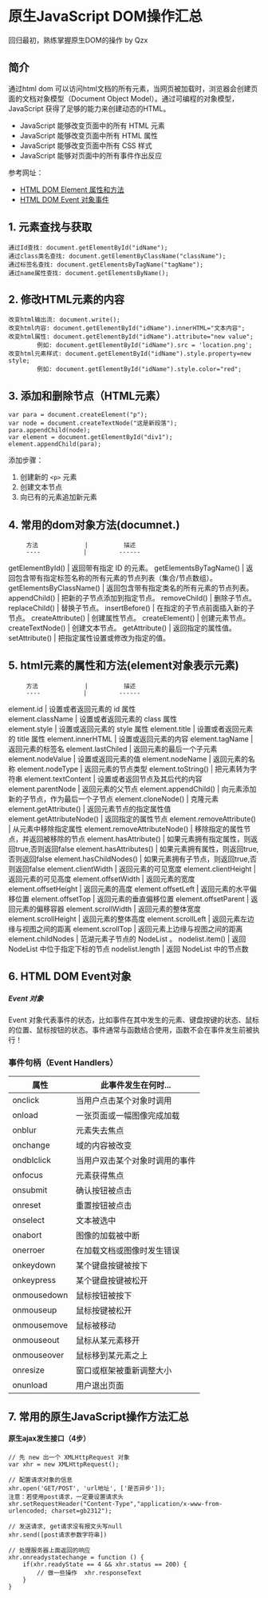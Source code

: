 # 原生JavaScript DOM操作汇总
回归最初，熟练掌握原生DOM的操作 by Qzx
## 简介
通过html dom 可以访问html文档的所有元素，当网页被加载时，浏览器会创建页面的文档对象模型（Document Object Model）。通过可编程的对象模型，JavaScript 获得了足够的能力来创建动态的HTML。

 - JavaScript 能够改变页面中的所有 HTML 元素
 - JavaScript 能够改变页面中所有 HTML 属性
 - JavaScript 能够改变页面中所有 CSS 样式
 - JavaScript 能够对页面中的所有事件作出反应
 
参考网址：

- [HTML DOM Element 属性和方法](http://www.w3school.com.cn/jsref/dom_obj_all.asp)
- [HTML DOM Event 对象事件](http://www.w3school.com.cn/jsref/dom_obj_event.asp)


## 1. 元素查找与获取
```
通过Id查找: document.getElementById("idName");
通过class类名查找: document.getElementByClassName("className");
通过标签名查找: document.getElementsByTagName("tagName");
通过name属性查找: document.getElementsByName();
```
## 2. 修改HTML元素的内容
```
改变html输出流: document.write();
改变html内容: document.getElementById("idName").innerHTML="文本内容";
改变html属性: document.getElementById("idName").attribute="new value";
	    例如: document.getElementById("idName").src = 'location.png';
改变html元素样式: document.getElementById("idName").style.property=new style;
	    例如: document.getElementById("idName").style.color="red";	
```

## 3. 添加和删除节点（HTML元素）
```
var para = document.createElement("p");
var node = document.createTextNode("这是新段落");
para.appendChild(node);
var element = document.getElementById("div1");
element.appendChild(para);
```
添加步骤：

1. 创建新的 `<p>` 元素
2. 创建文本节点
3. 向已有的元素追加新元素

## 4. 常用的dom对象方法(documnet.)
         方法             |          描述   
         ----            |         ------
getElementById()	         | 返回带有指定 ID 的元素。
getElementsByTagName()	  | 返回包含带有指定标签名称的所有元素的节点列表（集合/节点数组）。
getElementsByClassName() | 返回包含带有指定类名的所有元素的节点列表。
appendChild()	            | 把新的子节点添加到指定节点。
removeChild()	            | 删除子节点。
replaceChild()	         | 替换子节点。
insertBefore()	         | 在指定的子节点前面插入新的子节点。
createAttribute()	      | 创建属性节点。
createElement()	         | 创建元素节点。
createTextNode()	         | 创建文本节点。
getAttribute()	         | 返回指定的属性值。
setAttribute()	         | 把指定属性设置或修改为指定的值。

## 5. html元素的属性和方法(element对象表示元素)
         方法             |          描述   
         ----            |         ------
element.id               | 设置或者返回元素的 id 属性  
element.className        | 设置或者返回元素的 class 属性  
element.style            | 设置或返回元素的 style 属性
element.title            | 设置或者返回元素的 title 属性
element.innerHTML        | 设置或返回元素的内容
element.tagName          | 返回元素的标签名
element.lastChiled       | 返回元素的最后一个子元素
element.nodeValue        | 设置或返回元素的值
element.nodeName         | 返回元素的名称
element.nodeType         | 返回元素的节点类型
element.toString()       | 把元素转为字符串
element.textContent      | 设置或者返回节点及其后代的内容
element.parentNode       | 返回元素的父节点
element.appendChild()    | 向元素添加新的子节点，作为最后一个子节点
element.cloneNode()      | 克隆元素
element.getAttribute()   | 返回元素节点的指定属性值
element.getAttributeNode() | 返回指定的属性节点
element.removeAttribute()  | 从元素中移除指定属性
element.removeAttributeNode()  | 移除指定的属性节点，并返回被移除的节点
element.hasAttribute()   | 如果元素拥有指定属性，则返回true,否则返回false
element.hasAttributes()  | 如果元素拥有属性，则返回true,否则返回false
element.hasChildNodes()  | 如果元素拥有子节点，则返回true,否则返回false
element.clientWidth      | 返回元素的可见宽度
element.clientHeight     | 返回元素的可见高度
element.offsetWidth      | 返回元素的宽度
element.offsetHeight     | 返回元素的高度
element.offsetLeft       | 返回元素的水平偏移位置
element.offsetTop        | 返回元素的垂直偏移位置
element.offsetParent     | 返回元素的偏移容器
element.scrollWidth      | 返回元素的整体宽度
element.scrollHeight     | 返回元素的整体高度
element.scrollLeft       | 返回元素左边缘与视图之间的距离
element.scrollTop        | 返回元素上边缘与视图之间的距离
element.childNodes       | 范湖元素子节点的 NodeList 。
nodelist.item()          | 返回 NodeList 中位于指定下标的节点
nodelist.length          | 返回 NodeList 中的节点数

## 6. HTML DOM Event对象
##### Event 对象
Event 对象代表事件的状态，比如事件在其中发生的元素、键盘按键的状态、鼠标的位置、鼠标按钮的状态。事件通常与函数结合使用，函数不会在事件发生前被执行！
### 事件句柄（Event Handlers）
属性         |          此事件发生在何时...
------      | ------
onclick     | 当用户点击某个对象时调用
onload      | 一张页面或一幅图像完成加载
onblur      | 元素失去焦点
onchange    | 域的内容被改变
ondblclick  | 当用户双击某个对象时调用的事件
onfocus     | 元素获得焦点
onsubmit    | 确认按钮被点击
onreset     | 重置按钮被点击
onselect    | 文本被选中
onabort     | 图像的加载被中断
onerroer    | 在加载文档或图像时发生错误
onkeydown   | 某个键盘按键被按下
onkeypress  | 某个键盘按键被松开
onmousedown | 鼠标按钮被按下
onmouseup   | 鼠标按键被松开
onmousemove | 鼠标被移动
onmouseout  | 鼠标从某元素移开
onmouseover | 鼠标移到某元素之上
onresize    | 窗口或框架被重新调整大小
onunload    | 用户退出页面


## 7. 常用的原生JavaScript操作方法汇总
#### 原生ajax发生接口（4步）
```
// 先 new 出一个 XMLHttpRequest 对象
var xhr = new XMLHttpRequest();

// 配置请求对象的信息
xhr.open('GET/POST', 'url地址', ['是否异步']);
注意：若使用post请求，一定要设置请求头
xhr.setRequestHeader("Content-Type","application/x-www-from-urlencoded; charset=gb2312");

// 发送请求, get请求没有报文头写null
xhr.send([post请求参数字符串])

// 处理服务器上面返回的响应
xhr.onreadystatechange = function () {
	if(xhr.readyState == 4 && xhr.status == 200) {
		// 做一些操作  xhr.responseText
	}
}

```











